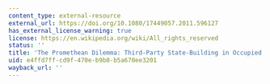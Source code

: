 ```yaml
---
content_type: external-resource
external_url: https://doi.org/10.1080/17449057.2011.596127
has_external_license_warning: true
license: https://en.wikipedia.org/wiki/All_rights_reserved
status: ''
title: 'The Promethean Dilemma: Third-Party State-Building in Occupied Territories'
uid: e4ffd7ff-cd9f-470e-b9b0-b5a670ee3201
wayback_url: ''
---
```

